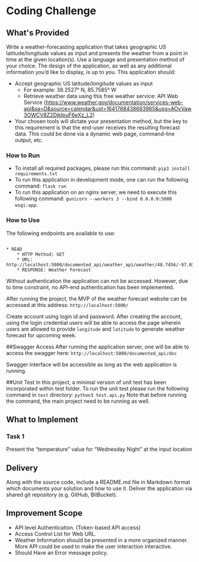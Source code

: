 # Coding Challenge
## What's Provided
Write a weather-forecasting application that takes geographic US latitude/longitude values as input and presents the weather from a point in time at the given location(s). Use a language and presentation method of your choice. The design of the application, as well as any additional information you’d like to display, is up to you. This application should:
* Accept geographic US latitude/longitude values as input
    *  For example: 38.2527° N, 85.7585° W
    * Retrieve weather data using this free weather service: API Web Service (https://www.weather.gov/documentation/services-web-api&sa=D&source=calendar&ust=1641768438693965&usg=AOvVaw3OWCV8Z2DjkIpuF6eXz_L2)
* Your chosen tools will dictate your presentation method, but the key to this requirement is that the end-user receives the resulting forecast data. This could be done via a dynamic web page, command-line output, etc.
### How to Run
* To install all required packages, please run this command:
`pip3 install requirements.txt`
* To run this application in development mode, one can run the following command:
`flask run`
* To run this application on an nginx server, we need to execute this following command:
`gunicorn --workers 3 --bind 0.0.0.0:5000 wsgi:app`.

### How to Use
The following endpoints are available to use:
```

* READ
    * HTTP Method: GET 
    * URL: http://localhost:5000/documented_api/weather_api/weather/48.7456/-97.034
    * RESPONSE: Weather Forecast

```

Without authentication the application can not be accessed. However, due to time constraint, no API-end authentication has been implemented.

After running the project, the MVP of the weather forecast website can be accessed at this address: `http://localhost:5000/`

Create account using login id and password. After creating the account, using the login credential users will be able to access the page wherein users are allowed to provide `longitude` and `latitude` to generate weather forecast for upcoming week. 

##Swagger Access
After running the application server, one will be able to access the swagger here:
`http://localhost:5000/documented_api/doc`

Swagger interface will be accessible as long as the web application is running. 

##Unit Test
In this project, a minimal version of unit test has been incorporated within test folder. To run the unit test please run the following command in `test` directory:
`python3 test.api.py`
Note that before running the command, the main project need to be running as well.
## What to Implement

### Task 1
Present the “temperature” value for “Wednesday Night” at the input location


## Delivery
Along with the source code, include a README.md file in Markdown format which documents your solution and how to use it. Deliver the application via shared git repository (e.g. GitHub, BitBucket).



## Improvement Scope
* API level Authentication. (Token-based API access)
* Access Control List for Web URL.
* Weather Information should be presented in a more organized manner. More API could be used to make the user interaction interactive.
* Should Have an Error message policy.
